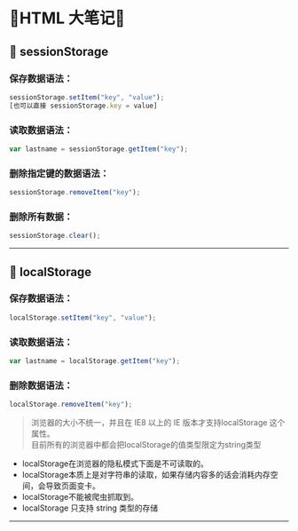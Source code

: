 # 🍓HTML 大笔记🍓

## 🔵 sessionStorage

### 保存数据语法：
```js
sessionStorage.setItem("key", "value");
[也可以直接 sessionStorage.key = value]
```

### 读取数据语法：
```js
var lastname = sessionStorage.getItem("key");
```

### 删除指定键的数据语法：
```js
sessionStorage.removeItem("key");
```

### 删除所有数据：
```js
sessionStorage.clear();
```
---

## 🔵 localStorage

### 保存数据语法：
```js
localStorage.setItem("key", "value");
```
### 读取数据语法：
```js
var lastname = localStorage.getItem("key");
```
### 删除数据语法：
```js
localStorage.removeItem("key");
```

>浏览器的大小不统一，并且在 IE8 以上的 IE 版本才支持localStorage 这个属性。  
目前所有的浏览器中都会把localStorage的值类型限定为string类型  
- localStorage在浏览器的隐私模式下面是不可读取的。  
- localStorage本质上是对字符串的读取，如果存储内容多的话会消耗内存空间，会导致页面变卡。  
- localStorage不能被爬虫抓取到。  
- localStorage 只支持 string 类型的存储  

---